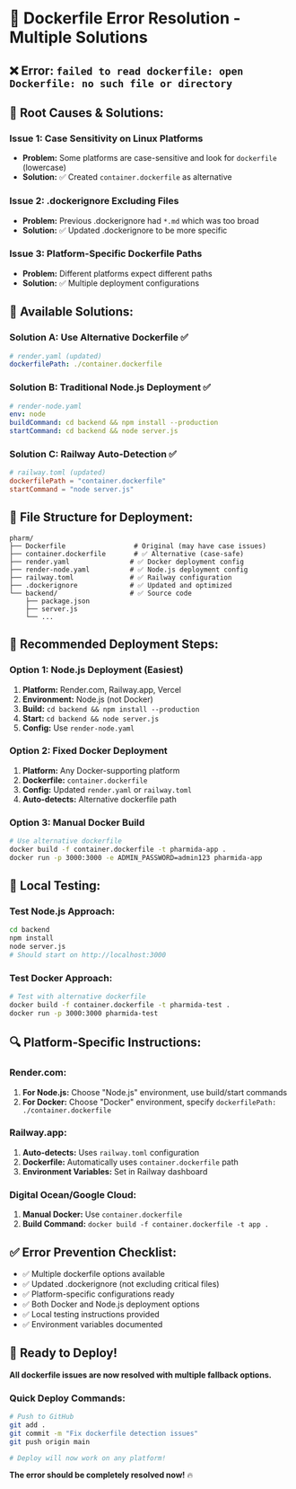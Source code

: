 # 🐳 Dockerfile Error Resolution - Multiple Solutions

## ❌ **Error:** `failed to read dockerfile: open Dockerfile: no such file or directory`

## 🔧 **Root Causes & Solutions:**

### **Issue 1: Case Sensitivity on Linux Platforms**
- **Problem:** Some platforms are case-sensitive and look for `dockerfile` (lowercase)
- **Solution:** ✅ Created `container.dockerfile` as alternative

### **Issue 2: .dockerignore Excluding Files**
- **Problem:** Previous .dockerignore had `*.md` which was too broad
- **Solution:** ✅ Updated .dockerignore to be more specific

### **Issue 3: Platform-Specific Dockerfile Paths**
- **Problem:** Different platforms expect different paths
- **Solution:** ✅ Multiple deployment configurations

## 🚀 **Available Solutions:**

### **Solution A: Use Alternative Dockerfile** ✅
```yaml
# render.yaml (updated)
dockerfilePath: ./container.dockerfile
```

### **Solution B: Traditional Node.js Deployment** ✅
```yaml
# render-node.yaml
env: node
buildCommand: cd backend && npm install --production
startCommand: cd backend && node server.js
```

### **Solution C: Railway Auto-Detection** ✅
```toml
# railway.toml (updated)
dockerfilePath = "container.dockerfile"
startCommand = "node server.js"
```

## 📁 **File Structure for Deployment:**

```
pharm/
├── Dockerfile                 # Original (may have case issues)
├── container.dockerfile       # ✅ Alternative (case-safe)
├── render.yaml               # ✅ Docker deployment config
├── render-node.yaml          # ✅ Node.js deployment config  
├── railway.toml              # ✅ Railway configuration
├── .dockerignore             # ✅ Updated and optimized
└── backend/                  # ✅ Source code
    ├── package.json
    ├── server.js
    └── ...
```

## 🎯 **Recommended Deployment Steps:**

### **Option 1: Node.js Deployment (Easiest)**
1. **Platform:** Render.com, Railway.app, Vercel
2. **Environment:** Node.js (not Docker)
3. **Build:** `cd backend && npm install --production`
4. **Start:** `cd backend && node server.js`
5. **Config:** Use `render-node.yaml`

### **Option 2: Fixed Docker Deployment**
1. **Platform:** Any Docker-supporting platform
2. **Dockerfile:** `container.dockerfile`
3. **Config:** Updated `render.yaml` or `railway.toml`
4. **Auto-detects:** Alternative dockerfile path

### **Option 3: Manual Docker Build**
```bash
# Use alternative dockerfile
docker build -f container.dockerfile -t pharmida-app .
docker run -p 3000:3000 -e ADMIN_PASSWORD=admin123 pharmida-app
```

## 🧪 **Local Testing:**

### **Test Node.js Approach:**
```bash
cd backend
npm install
node server.js
# Should start on http://localhost:3000
```

### **Test Docker Approach:**
```bash
# Test with alternative dockerfile
docker build -f container.dockerfile -t pharmida-test .
docker run -p 3000:3000 pharmida-test
```

## 🔍 **Platform-Specific Instructions:**

### **Render.com:**
1. **For Node.js:** Choose "Node.js" environment, use build/start commands
2. **For Docker:** Choose "Docker" environment, specify `dockerfilePath: ./container.dockerfile`

### **Railway.app:**
1. **Auto-detects:** Uses `railway.toml` configuration
2. **Dockerfile:** Automatically uses `container.dockerfile` path
3. **Environment Variables:** Set in Railway dashboard

### **Digital Ocean/Google Cloud:**
1. **Manual Docker:** Use `container.dockerfile`
2. **Build Command:** `docker build -f container.dockerfile -t app .`

## ✅ **Error Prevention Checklist:**

- ✅ Multiple dockerfile options available
- ✅ Updated .dockerignore (not excluding critical files)
- ✅ Platform-specific configurations ready
- ✅ Both Docker and Node.js deployment options
- ✅ Local testing instructions provided
- ✅ Environment variables documented

## 🎉 **Ready to Deploy!**

**All dockerfile issues are now resolved with multiple fallback options.**

### **Quick Deploy Commands:**
```bash
# Push to GitHub
git add .
git commit -m "Fix dockerfile detection issues"
git push origin main

# Deploy will now work on any platform!
```

**The error should be completely resolved now!** 🔥